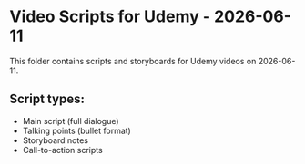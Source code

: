 # Video Scripts for Udemy - 2026-06-11

This folder contains scripts and storyboards for Udemy videos on 2026-06-11.

## Script types:
- Main script (full dialogue)
- Talking points (bullet format)
- Storyboard notes
- Call-to-action scripts
